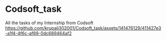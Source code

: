 # Codsoft_task
All the tasks of my Internship from Codsoft 
https://github.com/krupali302001/Codsoft_task/assets/141476129/411427e3-a1f4-4f6c-af89-0dc689464af2
